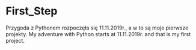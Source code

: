 # First_Step 
Przygoda z  Pythonem rozpoczęła się 11.11.2019r., a w to są moje pierwsze projekty.
My adventure with Python starts at 11.11.2019r. and that is my first project.
